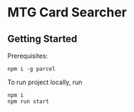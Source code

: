 # MTG Card Searcher



## Getting Started
Prerequisites:

    npm i -g parcel

To run project locally, run 

    npm i
    npm run start


